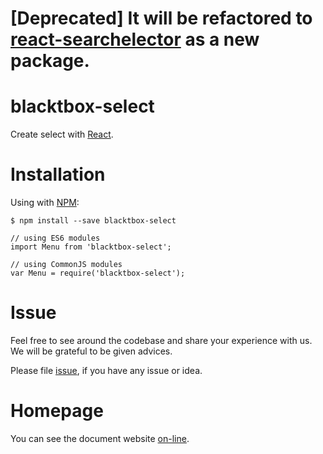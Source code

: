 # [Deprecated] It will be refactored to [react-searchelector](https://github.com/BlackToolBoxLaboratory/react-searchelector) as a new package.

# blacktbox-select

Create select with [React](https://facebook.github.io/react).

# Installation

Using with [NPM](https://www.npmjs.com/):

    $ npm install --save blacktbox-select

    // using ES6 modules
    import Menu from 'blacktbox-select';

    // using CommonJS modules
    var Menu = require('blacktbox-select');

# Issue

Feel free to see around the codebase and share your experience with us. We will be grateful to be given advices. 

Please file [issue](https://github.com/BlackToolBoxLaboratory/blacktbox-select/issues), if you have any issue or idea.

# Homepage

You can see the document website [on-line](https://blacktoolboxlaboratory.github.io/).
